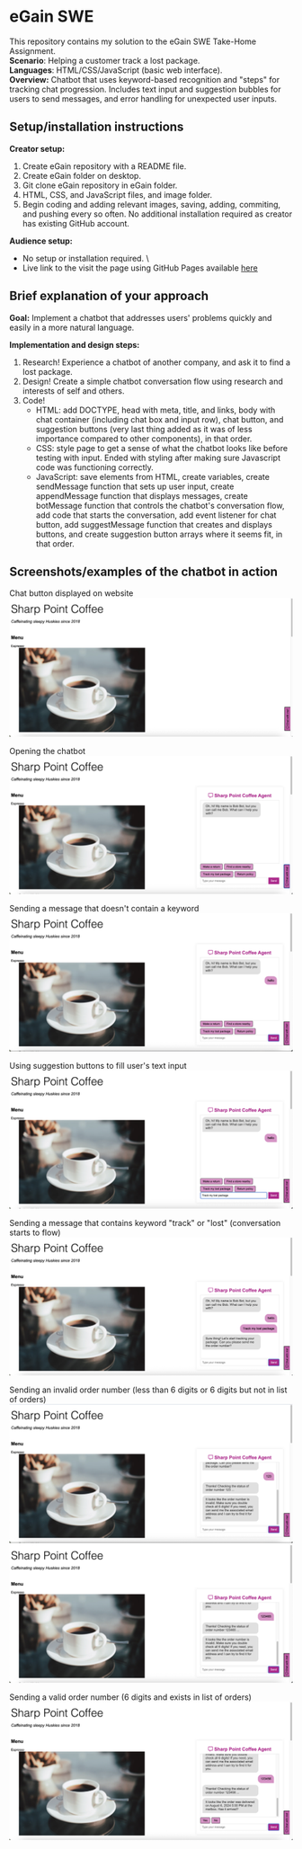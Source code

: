# eGain SWE
This repository contains my solution to the eGain SWE Take-Home Assignment. \
**Scenario**: Helping a customer track a lost package. \
**Languages**: HTML/CSS/JavaScript (basic web interface). \
**Overview:** Chatbot that uses keyword-based recognition and "steps" for tracking chat progression. Includes text input and suggestion bubbles for users to send messages, and error handling for unexpected user inputs.

## Setup/installation instructions
**Creator setup:**
1. Create eGain repository with a README file.
2. Create eGain folder on desktop.
3. Git clone eGain repository in eGain folder.
4. HTML, CSS, and JavaScript files, and image folder.
5. Begin coding and adding relevant images, saving, adding, commiting, and pushing every so often.
No additional installation required as creator has existing GitHub account.  

**Audience setup:**
- No setup or installation required. \
- Live link to the visit the page using GitHub Pages available [here](https://www.google.com "Sharp Point Coffee")

## Brief explanation of your approach
**Goal:** Implement a chatbot that addresses users' problems quickly and easily in a more natural language.

**Implementation and design steps:**
1. Research! Experience a chatbot of another company, and ask it to find a lost package.
2. Design! Create a simple chatbot conversation flow using research and interests of self and others.
3. Code!
    - HTML: add DOCTYPE, head with meta, title, and links, body with chat container (including chat box and input row), chat button, and suggestion buttons (very last thing added as it was of less importance compared to other components), in that order.
    - CSS: style page to get a sense of what the chatbot looks like before testing with input. Ended with styling after making sure Javascript code was functioning correctly.
    - JavaScript: save elements from HTML, create variables, create sendMessage function that sets up user input, create appendMessage function that displays messages, create botMessage function that controls the chatbot's conversation flow, add code that starts the conversation, add event listener for chat button, add suggestMessage function that creates and displays buttons, and create suggestion button arrays where it seems fit, in that order.

## Screenshots/examples of the chatbot in action
Chat button displayed on website \
![alt text](img/display-chat-button.png "Viewing chat button")

Opening the chatbot \
![alt text](img/opening-chat.png "Opening the chatbot")

Sending a message that doesn't contain a keyword \
![alt text](img/without-keyword.png "Sending message without keyword")

Using suggestion buttons to fill user's text input \
![alt text](img/suggest-button.png "Fill input with suggestion button") 

Sending a message that contains keyword "track" or "lost" (conversation starts to flow) \
![alt text](img/with-keyword.png "Sending message with keyword")

Sending an invalid order number (less than 6 digits or 6 digits but not in list of orders) \
![alt text](img/invalid-order-num3.png "Sending 3-digit order number") \
![alt text](img/invalid-order-num6.png "Sending invalid 6-digit order number")

Sending a valid order number (6 digits and exists in list of orders) \
![alt text](img/valid-order-num.png "Sending valid order number")